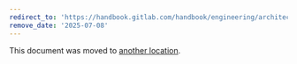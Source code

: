 ```yaml
---
redirect_to: 'https://handbook.gitlab.com/handbook/engineering/architecture/design-documents/modular_monolith/packages_extraction/'
remove_date: '2025-07-08'
---
```


This document was moved to [another location](https://handbook.gitlab.com/handbook/engineering/architecture/design-documents/modular_monolith/packages_extraction/).

<!-- This redirect file can be deleted after <2025-07-08>. -->
<!-- Redirects that point to other docs in the same project expire in three months. -->
<!-- Redirects that point to docs in a different project or site (for example, link is not relative and starts with `https:`) expire in one year. -->
<!-- Before deletion, see: https://docs.gitlab.com/ee/development/documentation/redirects.html -->
